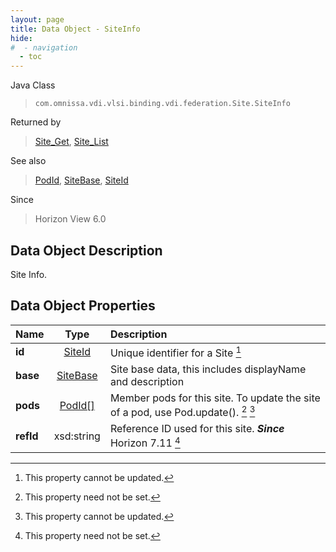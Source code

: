 ```yaml
---
layout: page
title: Data Object - SiteInfo
hide:
#  - navigation
  - toc
---
```






Java Class
> `com.omnissa.vdi.vlsi.binding.vdi.federation.Site.SiteInfo`

Returned by
> [Site_Get](vdi.federation.Site.md#get), [Site_List](vdi.federation.Site.md#list)

See also
> [PodId](vdi.entity.PodId.md), [SiteBase](vdi.federation.Site.SiteBase.md), [SiteId](vdi.entity.SiteId.md)

Since
> Horizon View 6.0


## Data Object Description

Site Info.

## Data Object Properties

 Name | Type | Description
:---|:---:|:---
**id**| [SiteId](vdi.entity.SiteId.md)|  Unique identifier for a Site [^2]
**base**| [SiteBase](vdi.federation.Site.SiteBase.md)|  Site base data, this includes displayName and description
**pods**| [PodId[]](vdi.entity.PodId.md)|  Member pods for this site. To update the site of a pod, use Pod.update(). [^1] [^2]
**refId**|  xsd:string|  Reference ID used for this site.  **_Since_** Horizon 7.11 [^1]
 


 


[^1]: This property need not be set.
[^2]: This property cannot be updated.